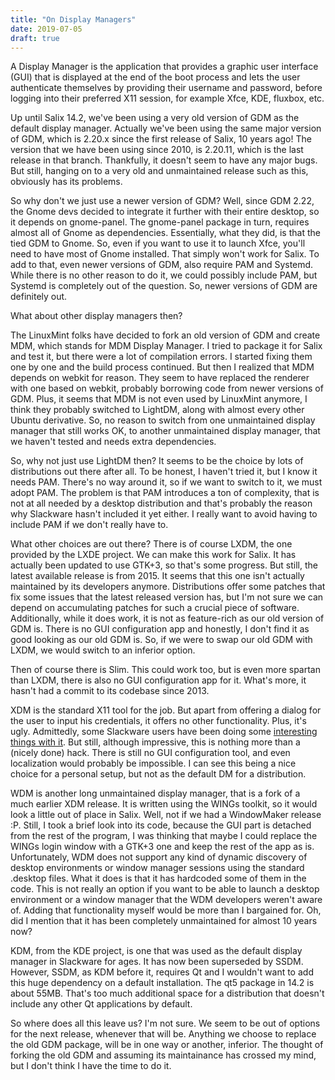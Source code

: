 ```yaml
---
title: "On Display Managers"
date: 2019-07-05
draft: true
---
```


A Display Manager is the application that provides a graphic user
interface (GUI) that is displayed at the end of the boot process and
lets the user authenticate themselves by providing their username and
password, before logging into their preferred X11 session, for example
Xfce, KDE, fluxbox, etc.

Up until Salix 14.2, we've been using a very old version of GDM as the
default display manager. Actually we've been using the same major
version of GDM, which is 2.20.x since the first release of Salix, 10
years ago! The version that we have been using since 2010, is 2.20.11,
which is the last release in that branch.  Thankfully, it doesn't
seem to have any major bugs. But still, hanging on to a very old
and unmaintained release such as this, obviously has its problems.

So why don't we just use a newer version of GDM? Well, since GDM 2.22,
the Gnome devs decided to integrate it further with their entire
desktop, so it depends on gnome-panel. The gnome-panel package in turn,
requires almost all of Gnome as dependencies. Essentially, what they
did, is that the tied GDM to Gnome. So, even if you want to use it to
launch Xfce, you'll need to have most of Gnome installed. That simply
won't work for Salix. To add to that, even newer versions of GDM, also
require PAM and Systemd. While there is no other reason to do it, we
could possibly include PAM, but Systemd is completely out of the
question. So, newer versions of GDM are definitely out.

What about other display managers then?

The LinuxMint folks have decided to fork an old version of GDM and
create MDM, which stands for MDM Display Manager. I tried to package it
for Salix and test it, but there were a lot of compilation errors. I
started fixing them one by one and the build process continued. But then
I realized that MDM depends on webkit for reason. They seem to have replaced
the renderer with one based on webkit, probably borrowing code from
newer versions of GDM.
Plus, it seems that MDM is not even used by LinuxMint anymore, I think
they probably switched to LightDM, along with almost every other Ubuntu
derivative. So, no reason to switch from one unmaintained display
manager that still works OK, to another unmaintained display manager,
that we haven't tested and needs extra dependencies.

So, why not just use LightDM then? It seems to be the choice by lots of
distributions out there after all. To be honest, I haven't tried it, but
I know it needs PAM. There's no way around it, so if we want to switch
to it, we must adopt PAM. The problem is that PAM introduces a ton of
complexity, that is not at all needed by a desktop distribution and
that's probably the reason why Slackware hasn't included it yet either.
I really want to avoid having to include PAM if we don't really have to.

What other choices are out there? There is of course LXDM, the one
provided by the LXDE project. We can make this work for Salix. It has
actually been updated to use GTK+3, so that's some progress. But still,
the latest available release is from 2015. It seems that this one isn't
actually maintained by its developers anymore. Distributions offer some
patches that fix some issues that the latest released version has, but
I'm not sure we can depend on accumulating patches for such a crucial
piece of software. Additionally, while it does work, it is not as
feature-rich as our old version of GDM is. There is no GUI configuration
app and honestly, I don't find it as good looking as our old GDM is. So,
if we were to swap our old GDM with LXDM, we would switch to an inferior
option.

Then of course there is Slim. This could work too, but is even more
spartan than LXDM, there is also no GUI configuration app for it. What's
more, it hasn't had a commit to its codebase since 2013.

XDM is the standard X11 tool for the job. But apart from offering a
dialog for the user to input his credentials, it offers no other
functionality. Plus, it's ugly. Admittedly, some Slackware users
have been doing some
[interesting things with it](https://www.linuxquestions.org/questions/slackware-14/%5Bann%5D-xdm-slackware-theme-2019-0628-a-4175656722/).
But still, although impressive, this is nothing more than a (nicely done) hack.
There is still no GUI configuration tool, and even localization would
probably be impossible. I can see this being a nice choice for a
personal setup, but not as the default DM for a distribution.

WDM is another long unmaintained display manager, that is a fork of a
much earlier XDM release. It is written using the WINGs toolkit, so it
would look a little out of place in Salix.  Well, not if we had a
WindowMaker release :P. Still, I took a brief look into its code,
because the GUI part is detached from the rest of the
program, I was thinking that maybe I could replace the WINGs
login window with a GTK+3 one and keep the rest of the app
as is. Unfortunately, WDM does not support any kind of
dynamic discovery of desktop environments or window manager
sessions using the standard .desktop files. What it does is
that it has hardcoded some of them in the code. This is not
really an option if you want to be able to launch a desktop environment
or a window manager that the WDM developers weren't aware of. Adding
that functionality myself would be more than I bargained for. Oh, did I
mention that it has been completely unmaintained for almost 10
years now? 

KDM, from the KDE project, is one that was used as the default display
manager in Slackware for ages. It has now been superseded by SSDM.
However, SSDM, as KDM before it, requires Qt and I wouldn't want to add
this huge dependency on a default installation. The qt5 package in 14.2
is about 55MB. That's too much additional space for a distribution that
doesn't include any other Qt applications by default.

So where does all this leave us? I'm not sure. We seem to be out of
options for the next release, whenever that will be. Anything we choose
to replace the old GDM package, will be in one way or another, inferior.
The thought of forking the old GDM and assuming its maintainance has
crossed my mind, but I don't think I have the time to do it.
